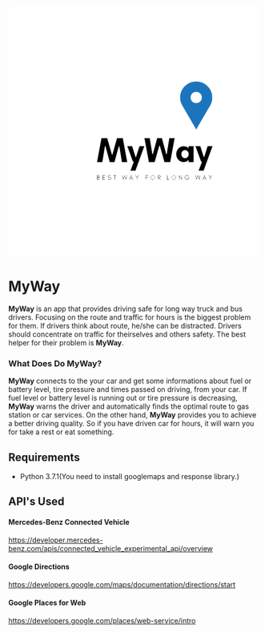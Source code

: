 ![Logo](MyWay1.png)

# MyWay

**MyWay** is an app that provides driving safe for long way truck and bus drivers. Focusing on the route and traffic for hours is the biggest problem for them. If drivers think about route, he/she can be distracted. Drivers should concentrate on traffic for theirselves and others safety. The best helper for their problem is **MyWay**.

### What Does Do MyWay?

**MyWay** connects to the your car and get some informations about fuel or battery level, tire pressure and times passed on driving, from your car. If fuel level or battery level is running out or tire pressure is decreasing, **MyWay** warns the driver and automatically finds the optimal route to gas station or car services. On the other hand, **MyWay** provides you to achieve a better driving quality. So if you have driven car for hours, it will warn you for take a rest or eat something.

## Requirements
* Python 3.7.1(You need to install googlemaps and response library.)

## API's Used

#### Mercedes-Benz Connected Vehicle
https://developer.mercedes-benz.com/apis/connected_vehicle_experimental_api/overview

#### Google Directions
https://developers.google.com/maps/documentation/directions/start

#### Google Places for Web
https://developers.google.com/places/web-service/intro
